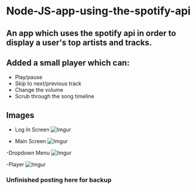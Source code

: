 # Node-JS-app-using-the-spotify-api
## An app which uses the spotify api in order to display a user's top artists and tracks.

## Added a small player which can:
- Play/pause
- Skip to next/previous track
- Change the volume
- Scrub through the song timeline

## Images
- Log In Screen
![Imgur](https://i.imgur.com/Mlfc91a.png)

- Main Screen
![Imgur](https://i.imgur.com/4JUzgGN.png)

-Dropdown Menu
![Imgur](https://i.imgur.com/M70ugVI.png)

-Player
![Imgur](https://i.imgur.com/bQMrabv.png)

### Unfinished posting here for backup
